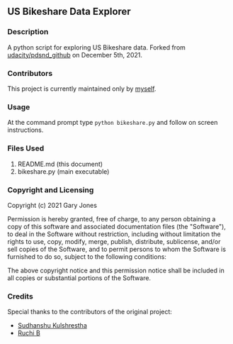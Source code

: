 ## US Bikeshare Data Explorer
### Description
A python script for exploring US Bikeshare data. Forked from [udacity/pdsnd_github](https://github.com/udacity/pdsnd_github.git) on December 5th, 2021.

### Contributors
This project is currently maintained only by [myself](https://github.com/gwejones).

### Usage
At the command prompt type `python bikeshare.py` and follow on screen instructions.

### Files Used

1. README.md (this document)
1. bikeshare.py (main executable)

### Copyright and Licensing

Copyright (c) 2021 Gary Jones

Permission is hereby granted, free of charge, to any person obtaining a copy of this software and associated documentation files (the "Software"), to deal in the Software without restriction, including without limitation the rights to use, copy, modify, merge, publish, distribute, sublicense, and/or sell copies of the Software, and to permit persons to whom the Software is furnished to do so, subject to the following conditions:

The above copyright notice and this permission notice shall be included in all copies or substantial portions of the Software.

### Credits
Special thanks to the contributors of the original project:

- [Sudhanshu Kulshrestha](https://github.com/SudKul)
- [Ruchi B](https://github.com/rbUdacProjects)
